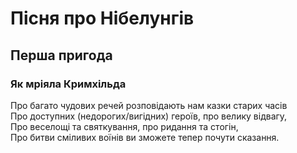 # Пісня про Нібелунгів

## Перша пригода

### Як мріяла Кримхільда

Про багато чудових речей розповідають нам казки старих часів<br>
Про доступних (недорогих/вигідних) героїв, про велику відвагу,<br>
Про веселощі та святкування, про ридання та стогін,<br>
Про битви сміливих воїнів ви зможете тепер почути сказання.<br>


